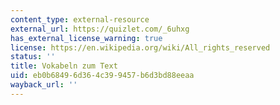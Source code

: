 ```yaml
---
content_type: external-resource
external_url: https://quizlet.com/_6uhxg
has_external_license_warning: true
license: https://en.wikipedia.org/wiki/All_rights_reserved
status: ''
title: Vokabeln zum Text
uid: eb0b6849-6d36-4c39-9457-b6d3bd88eeaa
wayback_url: ''
---
```


